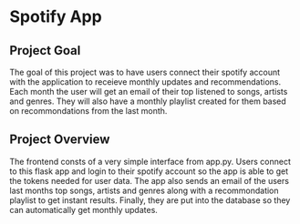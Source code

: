 # Spotify App
## Project Goal
The goal of this project was to have users connect their spotify account with the application to receieve monthly updates and recommendations. Each month the user will get an
email of their top listened to songs, artists and genres. They will also have a monthly playlist created for them based on recommondations from the last month.

## Project Overview
The frontend consts of a very simple interface from app.py. Users connect to this flask app and login to their spotify account so the app is able to get
the tokens needed for user data. The app also sends an email of the users last months top songs, artists and genres along with a recommondation playlist to get instant 
results. Finally, they are put into the database so they can automatically get monthly updates.



